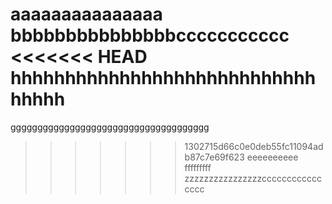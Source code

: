 aaaaaaaaaaaaaaa
bbbbbbbbbbbbbbbccccccccccc
<<<<<<< HEAD
hhhhhhhhhhhhhhhhhhhhhhhhhhhhhhhhh
=======
ggggggggggggggggggggggggggggggggggggg
>>>>>>> 1302715d66c0e0deb55fc11094adb87c7e69f623
eeeeeeeeee
fffffffff
zzzzzzzzzzzzzzzzcccccccccccccccc
